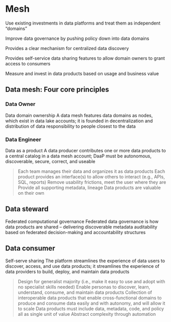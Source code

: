 # Mesh
Use existing investments in data platforms and treat them as independent “domains”

Improve data governance by pushing policy down into data domains

Provides a clear mechanism for centralized data discovery

Provides self-service data sharing features to allow domain owners to grant access to consumers

Measure and invest in data products based on usage and business value



## Data mesh: Four core principles
### Data Owner 
Data domain ownership
A data mesh features data domains as nodes, which exist in data lake accounts; it
is founded in decentralization and distribution of data responsibility to people closest to the data

### Data Engineer
Data as a product
A data producer contributes one or more data products to a central catalog in a data
mesh account; DaaP must be autonomous, discoverable, secure, correct, and useable
> Each team manages their data and organizes it as data products
> Each product provides an interface(s) to allow others to interact (e.g., APIs, SQL, reports)
> Remove usability frictions, meet the user where they are
> Provide all supporting metadata, lineage
> Data products are valuable on their own

## Data steward
Federated computational governance
Federated data governance is how data products are shared – delivering
discoverable metadata auditability based on federated decision-making and accountability structures

## Data consumer 
Self-serve sharing
The platform streamlines the experience of data users to discover, access, and use data
products; it streamlines the experience of data providers to build, deploy, and maintain data products
>  Design for generalist majority (i.e., make it easy to use and adopt with no specialist skills needed)
> Enable personas to discover, learn, understand, consume, and maintain data products
> Collection of interoperable data products that enable cross-functional domains to produce and consume data easily and with autonomy, and will allow it to scale
> Data products must include data, metadata, code, and policy all as single unit of value
> Abstract complexity through automation



